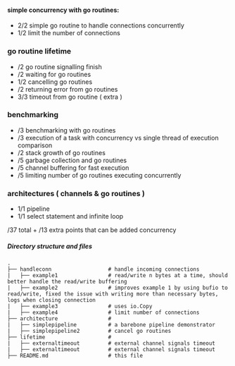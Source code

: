 #### simple concurrency with go routines:
 - 2/2 simple go routine to handle connections concurrently
 - 1/2 limit the number of connections
 
 ### go routine lifetime
 - /2 go routine signalling finish
 - /2 waiting for go routines
 - 1/2 cancelling go routines
 - /2 returning error from go routines
 - 3/3 timeout from go routine ( extra )
 
 ### benchmarking
 - /3 benchmarking with go routines
 - /3 execution of a task with concurrency vs single thread of execution comparison
 - /2 stack growth of go routines
 - /5 garbage collection and go routines
 - /5 channel buffering for fast execution 
 - /5 limiting number of go routines executing concurrently
 
 ### architectures ( channels & go routines )
 - 1/1 pipeline
 - 1/1 select statement and infinite loop
 
 
 /37 total + /13 extra points that can be added  concurrency
 
##### Directory structure and files

    .
    ├── handleconn                  # handle incoming connections
    |   ├── example1                # read/write n bytes at a time, should better handle the read/write buffering
    |   ├── example2                # improves example 1 by using bufio to read/write, fixed the issue with writing more than necessary bytes, logs when closing connection
    |   ├── example3                # uses io.Copy
    |   ├── example4                # limit number of connections
    ├── architecture                #
    |   ├── simplepipeline          # a barebone pipeline demonstrator
    |   ├── simplepipeline2         # cancel go routines
    ├── lifetime                    # 
    |   ├── externaltimeout         # external channel signals timeout
    |   ├── externaltimeout         # external channel signals timeout
    ├── README.md                   # this file
